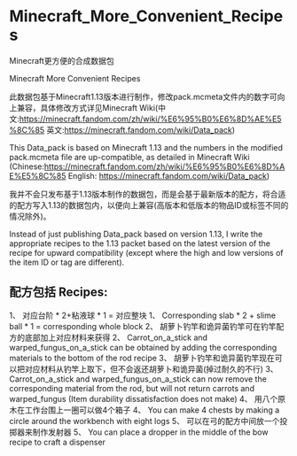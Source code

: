 # Minecraft_More_Convenient_Recipes
Minecraft更方便的合成数据包

Minecraft More Convenient Recipes


此数据包基于Minecraft1.13版本进行制作，修改pack.mcmeta文件内的数字可向上兼容，具体修改方式详见Minecraft Wiki(中文:https://minecraft.fandom.com/zh/wiki/%E6%95%B0%E6%8D%AE%E5%8C%85 英文:https://minecraft.fandom.com/wiki/Data_pack)

This Data_pack is based on Minecraft 1.13 and the numbers in the modified pack.mcmeta file are up-compatible, as detailed in Minecraft Wiki (Chinese:https://minecraft.fandom.com/zh/wiki/%E6%95%B0%E6%8D%AE%E5%8C%85 English: https://minecraft.fandom.com/wiki/Data_pack)


我并不会只发布基于1.13版本制作的数据包，而是会基于最新版本的配方，将合适的配方写入1.13的数据包内，以便向上兼容(高版本和低版本的物品ID或标签不同的情况除外)。

Instead of just publishing Data_pack based on version 1.13, I write the appropriate recipes to the 1.13 packet based on the latest version of the recipe for upward compatibility (except where the high and low versions of the item ID or tag are different).




## 配方包括 Recipes:
 1、 对应台阶 * 2+粘液球 * 1 = 对应整块
 1、 Corresponding slab * 2 + slime ball * 1 = corresponding whole block
 2、 胡萝卜钓竿和诡异菌钓竿可在钓竿配方的底部加上对应材料来获得
 2、 Carrot_on_a_stick and warped_fungus_on_a_stick can be obtained by adding the corresponding materials to the bottom of the rod recipe
 3、 胡萝卜钓竿和诡异菌钓竿现在可以把对应材料从钓竿上取下，但不会返还胡萝卜和诡异菌(掉过耐久的不行)
 3、 Carrot_on_a_stick and warped_fungus_on_a_stick can now remove the corresponding material from the rod, but will not return carrots and warped_fungus (Item durability dissatisfaction does not make)
 4、 用八个原木在工作台围上一圈可以做4个箱子
 4、 You can make 4 chests by making a circle around the workbench with eight logs
 5、 可以在弓的配方中间放一个投掷器来制作发射器
 5、 You can place a dropper in the middle of the bow recipe to craft a dispenser
